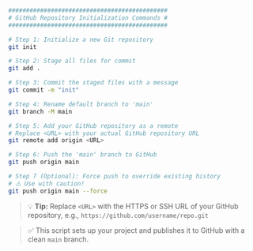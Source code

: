 ```bash
#############################################
# GitHub Repository Initialization Commands #
#############################################

# Step 1: Initialize a new Git repository
git init

# Step 2: Stage all files for commit
git add .

# Step 3: Commit the staged files with a message
git commit -m "init"

# Step 4: Rename default branch to 'main'
git branch -M main

# Step 5: Add your GitHub repository as a remote
# Replace <URL> with your actual GitHub repository URL
git remote add origin <URL>

# Step 6: Push the 'main' branch to GitHub
git push origin main

# Step 7 (Optional): Force push to override existing history
# ⚠️ Use with caution!
git push origin main --force
```

> 💡 **Tip:** Replace `<URL>` with the HTTPS or SSH URL of your GitHub repository, e.g., `https://github.com/username/repo.git`

> ✅ This script sets up your project and publishes it to GitHub with a clean `main` branch.
